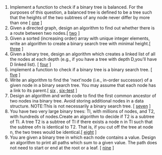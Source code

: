 1.  Implement a function to check if a binary tree is balanced. For the purposes of this question, a balanced tree is defined to be a tree such that the heights of the two subtrees of any node never differ by more than one [ [one][101] ]
2.  Given a directed graph, design an algorithm to find out whether there is a route between two nodes.[ [two][102] ]
3.  Given a sorted (increasing order) array with unique integer elements, write an algorithm to create a binary search tree with minimal height.[ [three][103] ]
4.  Given a binary tree, design an algorithm which creates a linked list of all the nodes at each depth (e.g., if you have a tree with depth D,you'll have D linked list). [ [four][104] ]
5.  implement a function to check if a binary tree is a binary search tree. [ [five][105] ] 
6.  Write an algorithm to find the 'next'node (i.e., in-order successor) of a given node in a binary search tree. You may assume that each node has a link to its parent.[ [six][106] , [six-test][206] ]
7.  Design an algorithm and write code to find the first common ancestor of two nodes ina binary tree. Avoid storing additional nodes in a data structure. NOTE:This is not necessarily a binary search tree. [ [seven][107] ]
8.  You have two very large binary trees: Tl, with millions of nodes, and T2, with hundreds of nodes.Create an algorithm to decide if T2 is a subtree of Tl. A tree T2 is a subtree of Tl if there exists a node n in Tl such that the subtree ofn is identical to T2. That is, if you cut off the tree at node n, the two trees would be identical.[ [eight][108] ]
9.  You are given a binary tree in which each node contains a value. Design an algorithm to print all paths which sum to a given value. The path does not need to start or end at the root or a leaf. [ [nine][109] ]    
  
[101]:https://github.com/inadram/CrackingCode/tree/master/src/main/java/dataStructures/treesAndGraphs/One
[102]:https://github.com/inadram/CrackingCode/tree/master/src/main/java/dataStructures/treesAndGraphs/Two
[103]:https://github.com/inadram/CrackingCode/tree/master/src/main/java/dataStructures/treesAndGraphs/Three
[104]:https://github.com/inadram/CrackingCode/tree/master/src/main/java/dataStructures/treesAndGraphs/Four
[105]:https://github.com/inadram/CrackingCode/tree/master/src/main/java/dataStructures/treesAndGraphs/Five
[106]:https://github.com/inadram/CrackingCode/tree/master/src/main/java/dataStructures/treesAndGraphs/six
[206]:https://github.com/inadram/CrackingCode/tree/master/src/test/java/dataStructures/treesAndGraphs/six
[107]:https://github.com/inadram/CrackingCode/tree/master/src/main/java/dataStructures/treesAndGraphs/Seven
[108]:https://github.com/inadram/CrackingCode/tree/master/src/main/java/dataStructures/treesAndGraphs/Eight 
[109]:https://github.com/inadram/CrackingCode/tree/master/src/main/java/dataStructures/treesAndGraphs/Nine 
